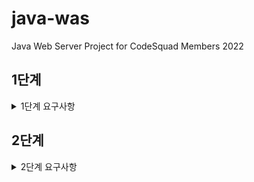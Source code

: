 # java-was

Java Web Server Project for CodeSquad Members 2022

## 1단계

<details>
<summary>1단계 요구사항</summary>

- [x] http://localhost:8080/index.html 로 접속했을 때 webapp 디렉토리의 index.html 파일을 읽어 클라이언트에 응답한다.
  - [x] http request header 로부터 path를 읽는 작업
  - [x] index.html 파일을 읽어서 쓰는 작업
- [ ] JDK에서 지원해 주는 라이브러리를 이용해서 구현한다.
- [ ] 초기 프로젝트 소스를 잘 분석하고 이를 개선한다.
- [ ] 유지보수가 쉬운 코드가 될 수 있도록 고민해 본다.
</details>

## 2단계

<details>
<summary>2단계 요구사항</summary>

- [x] index.html의 “회원가입” 메뉴를 클릭하면 http://localhost:8080/user/form.html 으로 이동하면서 회원가입 폼을 표시한다.
- [x] HTML과 URL을 비교해 보고 사용자가 입력한 값을 파싱해 model.User 클래스에 저장한다.
- [x] 한글이 정확하게 입력되고 있는지 확인해야 한다.
</details>
